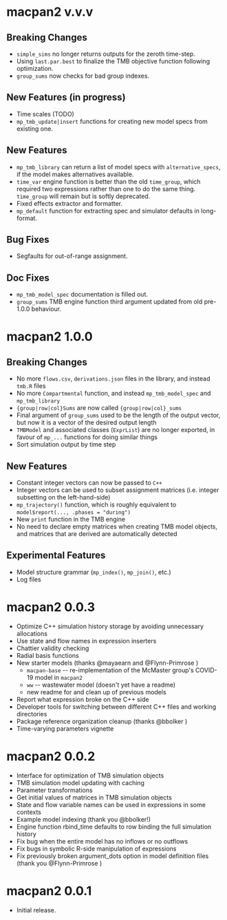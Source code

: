 # macpan2 v.v.v

## Breaking Changes

* `simple_sims` no longer returns outputs for the zeroth time-step.
* Using `last.par.best` to finalize the TMB objective function following optimization.
* `group_sums` now checks for bad group indexes.

## New Features (in progress)

* Time scales (TODO)
* `mp_tmb_update|insert` functions for creating new model specs from existing one.

## New Features

* `mp_tmb_library` can return a list of model specs with `alternative_specs`, if the model makes alternatives available.
* `time_var` engine function is better than the old `time_group`, which required two expressions rather than one to do the same thing. `time_group` will remain but is softly deprecated.
* Fixed effects extractor and formatter.
* `mp_default` function for extracting spec and simulator defaults in long-format.

## Bug Fixes

* Segfaults for out-of-range assignment.

## Doc Fixes

* `mp_tmb_model_spec` documentation is filled out.
* `group_sums` TMB engine function third argument updated from old pre-1.0.0 behaviour.

# macpan2 1.0.0

## Breaking Changes

* No more `flows.csv`, `derivations.json` files in the library, and instead `tmb.R` files
* No more `Compartmental` function, and instead `mp_tmb_model_spec` and `mp_tmb_library`
* `{group|row|col}Sums` are now called `{group|row|col}_sums`
* Final argument of `group_sums` used to be the length of the output vector, but now it is a vector of the desired output length
* `TMBModel` and associated classes (`ExprList`) are no longer exported, in favour of `mp_...` functions for doing similar things
* Sort simulation output by time step

## New Features

* Constant integer vectors can now be passed to `C++`
* Integer vectors can be used to subset assignment matrices (i.e. integer subsetting on the left-hand-side)
* `mp_trajectory()` function, which is roughly equivalent to `model$report(..., .phases = "during")`
* New `print` function in the TMB engine
* No need to declare empty matrices when creating TMB model objects, and matrices that are derived are automatically detected

## Experimental Features

* Model structure grammar (`mp_index()`, `mp_join()`, etc.)
* Log files

# macpan2 0.0.3

* Optimize C++ simulation history storage by avoiding unnecessary allocations
* Use state and flow names in expression inserters
* Chattier validity checking
* Radial basis functions
* New starter models (thanks @mayaearn and @Flynn-Primrose )
    * `macpan-base` -- re-implementation of the McMaster group's COVID-19 model in `macpan2`
    * `ww` -- wastewater model (doesn't yet have a readme)
    * new readme for and clean up of previous models
* Report what expression broke on the C++ side
* Developer tools for switching between different C++ files and working directories
* Package reference organization cleanup (thanks @bbolker )
* Time-varying parameters vignette

# macpan2 0.0.2

* Interface for optimization of TMB simulation objects
* TMB simulation model updating with caching
* Parameter transformations
* Get initial values of matrices in TMB simulation objects
* State and flow variable names can be used in expressions in some contexts
* Example model indexing (thank you @bbolker!)
* Engine function rbind_time defaults to row binding the full simulation history
* Fix bug when the entire model has no inflows or no outflows
* Fix bugs in symbolic R-side manipulation of expressions
* Fix previously broken argument_dots option in model definition files (thank you @Flynn-Primrose )

# macpan2 0.0.1

* Initial release.
